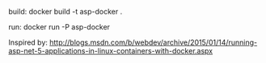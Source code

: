 build: 
  docker build -t asp-docker .

run:
  docker run -P asp-docker

Inspired by: http://blogs.msdn.com/b/webdev/archive/2015/01/14/running-asp-net-5-applications-in-linux-containers-with-docker.aspx
